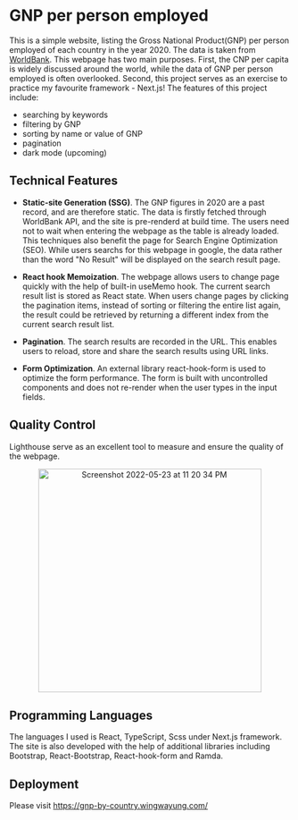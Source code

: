 # GNP per person employed
This is a simple website, listing the Gross National Product(GNP) per person employed of each country in the year 2020. The data is taken from [WorldBank](https://data.worldbank.org/indicator/SL.GDP.PCAP.EM.KD?end=2020&view=map). This webpage has two main purposes. First, the CNP per capita is widely discussed around the world, while the data of GNP per person employed is often overlooked. Second, this project serves as an exercise to practice my favourite framework - Next.js! The features of this project include:
  - searching by keywords
  - filtering by GNP
  - sorting by name or value of GNP
  - pagination
  - dark mode (upcoming)

## Technical Features
  - **Static-site Generation (SSG)**. The GNP figures in 2020 are a past record, and are therefore static. The data is firstly fetched through WorldBank API, and the site is pre-renderd at build time. The users need not to wait when entering the webpage as the table is already loaded. This techniques also benefit the page for Search Engine Optimization (SEO). While users searchs for this webpage in google, the data rather than the word "No Result" will be displayed on the search result page.

  - **React hook Memoization**. The webpage allows users to change page quickly with the help of built-in useMemo hook. The current search result list is stored as React state. When users change pages by clicking the pagination items, instead of sorting or filtering the entire list again, the result could be retrieved by returning a different index from the current search result list.

  - **Pagination**. The search results are recorded in the URL. This enables users to reload, store and share the search results using URL links.

  - **Form Optimization**. An external library react-hook-form is used to optimize the form performance. The form is built with uncontrolled components and does not re-render when the user types in the input fields.

## Quality Control
Lighthouse serve as an excellent tool to measure and ensure the quality of the webpage. 
<br />
<p align="center"><img width="400" alt="Screenshot 2022-05-23 at 11 20 34 PM" src="https://user-images.githubusercontent.com/82010421/169856518-250b3003-f55d-4579-8a2c-547fdb7d1708.png"></p>


## Programming Languages
The languages I used is React, TypeScript, Scss under Next.js framework. The site is also developed with the help of additional libraries including Bootstrap, React-Bootstrap, React-hook-form and Ramda.

## Deployment
Please visit https://gnp-by-country.wingwayung.com/
